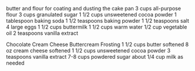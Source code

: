 butter and flour for coating and dusting the cake pan
3 cups all-purpose flour
3 cups granulated sugar
1 1/2 cups unsweetened cocoa powder
1 tablespoon baking soda
1 1/2 teaspoons baking powder
1 1/2 teaspoons salt
4 large eggs
1 1/2 cups buttermilk
1 1/2 cups warm water
1/2 cup vegetable oil
2 teaspoons vanilla extract

Chocolate Cream Cheese Buttercream Frosting
1 1/2 cups butter softened
8 oz cream cheese softened
1 1/2 cups unsweetened cocoa powder
3 teaspoons vanilla extract
7-8 cups powdered sugar
about 1/4 cup milk as needed
